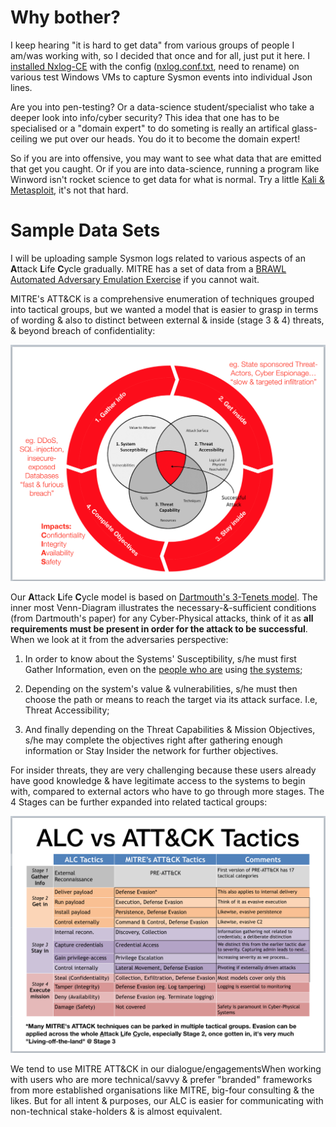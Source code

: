 # Why bother?
I keep hearing "it is hard to get data" from various groups of people I am/was working with, so I decided that once and for all, just put it here. I [installed Nxlog-CE](https://nxlog.co/products/nxlog-community-edition/download) with the config ([nxlog.conf.txt](https://github.com/jymcheong/SysmonResources/blob/master/6.%20Sample%20Data/nxlog.conf.txt), need to rename) on various test Windows VMs to capture Sysmon events into individual Json lines.

Are you into pen-testing? Or a data-science student/specialist who take a deeper look into info/cyber security? This idea that one has to be specialised or a "domain expert" to do someting is really an artifical glass-ceiling we put over our heads. You do it to become the domain expert!

So if you are into offensive, you may want to see what data that are emitted that get you caught. Or if you are into data-science, running a program like Winword isn't rocket science to get data for what is normal. Try a little [Kali & Metasploit](https://www.offensive-security.com), it's not that hard.

# Sample Data Sets

I will be uploading sample Sysmon logs related to various aspects of an **A**ttack **L**ife **C**ycle gradually. MITRE has a set of data from a [BRAWL Automated Adversary Emulation Exercise](https://github.com/mitre/brawl-public-game-001/tree/master/data) if you cannot wait.

MITRE's ATT&CK is a comprehensive enumeration of techniques grouped into tactical groups, but we wanted a model that is easier to grasp in terms of wording & also to distinct between external & inside (stage 3 & 4) threats, & beyond breach of confidentiality:

![](img/alc.png)

Our **A**ttack **L**ife **C**ycle model is based on [Dartmouth's 3-Tenets model](http://www.dartmouth.edu/~gvc/ThreeTenetsSPIE.pdf). The inner most Venn-Diagram illustrates the necessary-&-sufficient conditions (from Dartmouth's paper) for any Cyber-Physical attacks, think of it as **all requirements must be present in order for the attack to be successful**. When we look at it from the adversaries perspective:

1. In order to know about the Systems' Susceptibility, s/he must first Gather Information, even on the [people who are](https://www.linkedin.com/pulse/soldiers-targeted-terrorists-posing-beautiful-women-online-tilford/) using [the systems](https://www.theguardian.com/world/2018/jan/28/fitness-tracking-app-gives-away-location-of-secret-us-army-bases);

2. Depending on the system's value & vulnerabilities, s/he must then choose the path or means to reach the target via its attack surface. I.e, Threat Accessibility;

3. And finally depending on the Threat Capabilities & Mission Objectives, s/he may complete the objectives right after gathering enough information or Stay Insider the network for further objectives.

For insider threats, they are very challenging because these users already have good knowledge & have legitimate access to the systems to begin with, compared to external actors who have to go through more stages. The 4 Stages can be further expanded into related tactical groups: 

![](img/alcVSattack.png)

We tend to use MITRE ATT&CK in our dialogue/engagementsWhen working with users who are more technical/savvy & prefer "branded" frameworks from more established organisations like MITRE, big-four consulting & the likes. But for all intent & purposes, our ALC is easier for communicating with non-technical stake-holders & is almost equivalent.

